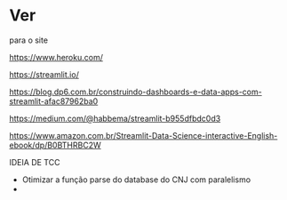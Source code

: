 # Ver

para o site

https://www.heroku.com/

https://streamlit.io/

https://blog.dp6.com.br/construindo-dashboards-e-data-apps-com-streamlit-afac87962ba0

https://medium.com/@habbema/streamlit-b955dfbdc0d3

https://www.amazon.com.br/Streamlit-Data-Science-interactive-English-ebook/dp/B0BTHRBC2W


IDEIA DE TCC
- Otimizar a função parse do database do CNJ com paralelismo
- 